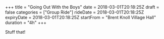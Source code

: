 +++
title = "Going Out With the Boys"
date = 2018-03-01T20:18:25Z
draft =  false
categories = ["Group Ride"]
rideDate = 2018-03-01T20:18:25Z
expiryDate = 2018-03-01T20:18:25Z
startFrom = "Brent Knoll Village Hall"
duration =  "4h"
+++

Stuff that!
